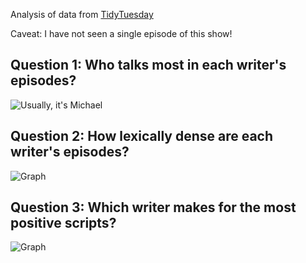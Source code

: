 Analysis of data from [TidyTuesday](https://github.com/rfordatascience/tidytuesday/blob/master/data/2020/2020-03-17/readme.md)

Caveat: I have not seen a single episode of this show!

## Question 1: Who talks most in each writer's episodes?

![Usually, it's Michael](https://github.com/EvaMurzyn/TidyTuesdays/blob/master/2020-03-17_US_Office/writer_lines.png) <!-- .element height="40%" width="40%" -->


## Question 2: How lexically dense are each writer's episodes?

![Graph](https://github.com/EvaMurzyn/TidyTuesdays/blob/master/2020-03-17_US_Office/lexical_density.png) <!-- .element height="40%" width="40%" -->


## Question 3: Which writer makes for the most positive scripts?

![Graph](https://github.com/EvaMurzyn/TidyTuesdays/blob/master/2020-03-17_US_Office/nrc_writer.png) <!-- .element height="40%" width="40%" -->

